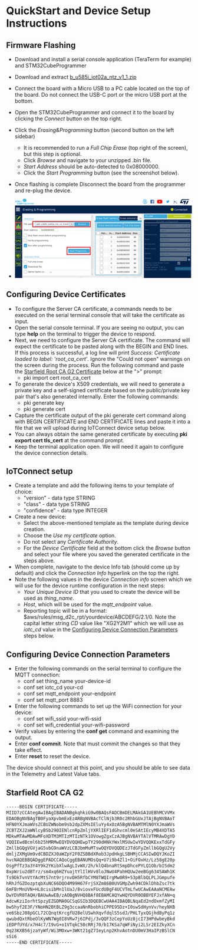# QuickStart and Device Setup Instructions


## Firmware Flashing
* Download and install a serial console application (TeraTerm for example) and STM32CubeProgrammer
* Download and extract [b_u585i_iot02a_ntz_v1_1.zip](https://saleshosted.z13.web.core.windows.net/demo/st/b_u585i_iot02a_ntz_v1_1.zip)
* Connect the board with a Micro USB to a PC cable located on the top of the board.
Do not connect the USB-C port or the micro USB port at the bottom.  
* Open the STM32CubeProgrammer and connect it to the board by clicking the *Connect* button on the top right.
* Click the *Erasing&Programming* button (second button on the left sidebar) 
  * It is recommended to run a *Full Chip Erase* (top right of the screen), but this step is optional.
  * Click *Browse* and navigate to your unzipped .bin file.
  * *Start Address* should be auto-detected to 0x08000000.
  * Click the *Start Programming* button (see the screenshot below).
* Once flashing is complete Disconnect the board from the programmer and re-plug the device.    

* ![STM32CubeProgrammer](media/programmer-flash.png "STM32CubeProgrammer")

## Configuring Device Certificates
* To configure the Server CA certificate, a commands needs to be executed on the serial terminal console 
that will take the certificate as input. 
* Open the serial console terminal. If you are seeing no output, you can type **help**
on the terminal to trigger the device to respond.
* Next, we need to configure the Server CA certificate. 
The command will expect the certificate to be pasted along with the BEGIN and END lines.
If this process is successful, a log line will print *Success: Certificate loaded to label: 'root_ca_cert'*.
Ignore the "Could not open" warnings on the screen during the process.
Run the following command and paste the
[Starfield Root CA G2 Certificate](#Starfield-Root-CA-G2) below 
at the ">" prompt:
  * pki import cert root_ca_cert
* To generate the device's X509 credentials, we will need to generate a private key and
a self-signed certificate based on the public/private key pair that's also generated internally.
Enter the following commands:
  * pki generate key
  * pki generate cert 
* Capture the certificate output of the pki generate cert command along with BEGIN CERTIFICATE and 
END CERTIFICATE lines and paste it into a file that we will upload during IoTConnect device setup below.
* You can always obtain the same generated certificate by executing **pki export cert tls_cert** at the command prompt.
* Keep the terminal application open. We will need it again to configure the device connection details.

## IoTConnect setup
* Create a template and add the following items to your template of choice:
  * "version" - data type STRING
  * "class" - data type STRING
  * "confidence" - data type INTEGER
* Create a new device:
  * Select the above-mentioned template as the template during device creation.
  * Choose the *Use my certificate* option.
  * Do not select any *Certificate Authority*.
  * For the *Device Certificate* field at the bottom click the *Browse* button and select your file 
where you saved the generated certificate in the steps above.
* When complete, navigate to the device Info tab (should come up by default) and 
click the *Connection Info* hyperlink on the top the right.
* Note the following values in the device *Connection info* screen 
which we will use for the device runtime configuration in the next steps:
  * *Your Unique Device ID* that you used to create the device will be used as *thing_name*.
  * *Host*, which will be used for the *mqtt_endpoint* value.
  * Reporting topic will be in a format: $aws/rules/msg_d2c_rpt/yourdevice/ABCDEFG/2.1/0.
Note the capital letter string *CD* value like "XG2Y2M1" which we will use as *iotc_cd* value in the 
[Configuring Device Connection Parameters](#Configuring-Device-Connection-Parameters) steps below.

## Configuring Device Connection Parameters
* Enter the following commands on the serial terminal to configure the MQTT connection:
  * conf set thing_name your-device-id
  * conf set iotc_cd your-cd
  * conf set mqtt_endpoint your-endpoint
  * conf set mqtt_port 8883
* Enter the following commands to set up the WiFi connection for your device: 
  * conf set wifi_ssid your-wifi-ssid 
  * conf set wifi_credential your-wifi-password
* Verify values by entering the **conf get** command and examining the output.
* Enter **conf commit**. Note that must commit the changes so that they take effect.
* Enter **reset** to reset the device.

The device should connect at this point, and you should be able to see data in the Telemetry and Latest Value tabs.

## Starfield Root CA G2

```pem
-----BEGIN CERTIFICATE-----
MIID7zCCAtegAwIBAgIBADANBgkqhkiG9w0BAQsFADCBmDELMAkGA1UEBhMCVVMx
EDAOBgNVBAgTB0FyaXpvbmExEzARBgNVBAcTClNjb3R0c2RhbGUxJTAjBgNVBAoT
HFN0YXJmaWVsZCBUZWNobm9sb2dpZXMsIEluYy4xOzA5BgNVBAMTMlN0YXJmaWVs
ZCBTZXJ2aWNlcyBSb290IENlcnRpZmljYXRlIEF1dGhvcml0eSAtIEcyMB4XDTA5
MDkwMTAwMDAwMFoXDTM3MTIzMTIzNTk1OVowgZgxCzAJBgNVBAYTAlVTMRAwDgYD
VQQIEwdBcml6b25hMRMwEQYDVQQHEwpTY290dHNkYWxlMSUwIwYDVQQKExxTdGFy
ZmllbGQgVGVjaG5vbG9naWVzLCBJbmMuMTswOQYDVQQDEzJTdGFyZmllbGQgU2Vy
dmljZXMgUm9vdCBDZXJ0aWZpY2F0ZSBBdXRob3JpdHkgLSBHMjCCASIwDQYJKoZI
hvcNAQEBBQADggEPADCCAQoCggEBANUMOsQq+U7i9b4Zl1+OiFOxHz/Lz58gE20p
OsgPfTz3a3Y4Y9k2YKibXlwAgLIvWX/2h/klQ4bnaRtSmpDhcePYLQ1Ob/bISdm2
8xpWriu2dBTrz/sm4xq6HZYuajtYlIlHVv8loJNwU4PahHQUw2eeBGg6345AWh1K
Ts9DkTvnVtYAcMtS7nt9rjrnvDH5RfbCYM8TWQIrgMw0R9+53pBlbQLPLJGmpufe
hRhJfGZOozptqbXuNC66DQO4M99H67FrjSXZm86B0UVGMpZwh94CDklDhbZsc7tk
6mFBrMnUVN+HL8cisibMn1lUaJ/8viovxFUcdUBgF4UCVTmLfwUCAwEAAaNCMEAw
DwYDVR0TAQH/BAUwAwEB/zAOBgNVHQ8BAf8EBAMCAQYwHQYDVR0OBBYEFJxfAN+q
AdcwKziIorhtSpzyEZGDMA0GCSqGSIb3DQEBCwUAA4IBAQBLNqaEd2ndOxmfZyMI
bw5hyf2E3F/YNoHN2BtBLZ9g3ccaaNnRbobhiCPPE95Dz+I0swSdHynVv/heyNXB
ve6SbzJ08pGCL72CQnqtKrcgfU28elUSwhXqvfdqlS5sdJ/PHLTyxQGjhdByPq1z
qwubdQxtRbeOlKyWN7Wg0I8VRw7j6IPdj/3vQQF3zCepYoUz8jcI73HPdwbeyBkd
iEDPfUYd/x7H4c7/I9vG+o1VTqkC50cRRj70/b17KSa7qWFiNyi2LSr2EIZkyXCn
0q23KXB56jzaYyWf/Wi3MOxw+3WKt21gZ7IeyLnp2KhvAotnDU0mV3HaIPzBSlCN
sSi6
-----END CERTIFICATE-----
```
